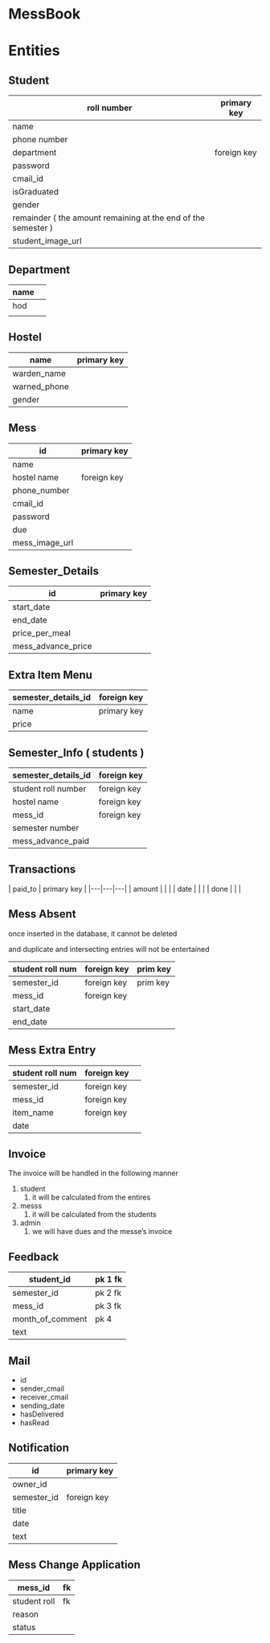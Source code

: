 # MessBook

# Entities

## Student

| roll number  | primary key  |
| --- | --- |
| name |   |
| phone number |  |
| department  | foreign key  |
| password |  |
| cmail_id |  |
| isGraduated |  |
| gender  |  |
| remainder ( the amount remaining at the end of the semester ) |  |
| student_image_url |  |

## Department

| name  |  |
| --- | --- |
| hod  |  |
|  |  |

## Hostel

| name | primary key  |
| --- | --- |
| warden_name |  |
| warned_phone |  |
| gender |  |

## Mess

| id  | primary key  |
| --- | --- |
| name |  |
| hostel name | foreign key  |
| phone_number |  |
| cmail_id |  |
| password |  |
| due  |  |
| mess_image_url |  |

## Semester_Details

| id  | primary key |
| --- | --- |
| start_date  |  |
| end_date  |  |
| price_per_meal |  |
| mess_advance_price |  |

## Extra Item Menu

| semester_details_id | foreign key  |
| --- | --- |
| name  | primary key  |
| price |  |

## Semester_Info ( students )

| semester_details_id | foreign key  |
| --- | --- |
| student roll number  | foreign key  |
| hostel name  | foreign key |
| mess_id  | foreign key  |
| semester number |  |
| mess_advance_paid |  |

## Transactions

| paid_to | primary key  |
|---|---|---|
| amount |  |  |
| date  |  |  |
| done |  |  |

## Mess Absent

once inserted in the database, it cannot be deleted 

and duplicate and intersecting entries will not be entertained 

| student roll num | foreign key | prim key |
| --- | --- | --- |
| semester_id | foreign key  | prim key |
| mess_id  | foreign key  |  |
| start_date  |  |  |
| end_date |  |  |

## Mess Extra Entry

| student roll num | foreign key  |  |
| --- | --- | --- |
| semester_id | foreign key  |  |
| mess_id  | foreign key |  |
| item_name | foreign key  |  |
| date |  |  |

## Invoice

The invoice will be handled in the following manner 

1. student 
    1. it will be calculated from the entires 
2. messs 
    1. it will be calculated from the students 
3. admin
    1. we will have dues and the messe’s invoice 

## Feedback

| student_id | pk 1 fk |
| --- | --- |
| semester_id | pk 2 fk |
| mess_id | pk 3 fk |
| month_of_comment | pk 4  |
| text |  |

## Mail

- id
- sender_cmail
- receiver_cmail
- sending_date
- hasDelivered
- hasRead

## Notification

| id | primary key  |
| --- | --- |
| owner_id |  |
| semester_id | foreign key  |
| title |  |
| date  |  |
| text |  |

## Mess Change Application

| mess_id  | fk |
| --- | --- |
| student roll  | fk |
| reason |  |
| status  |  |
